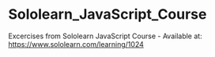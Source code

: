 # Sololearn_JavaScript_Course
Excercises from Sololearn JavaScript Course -
Available at: https://www.sololearn.com/learning/1024
